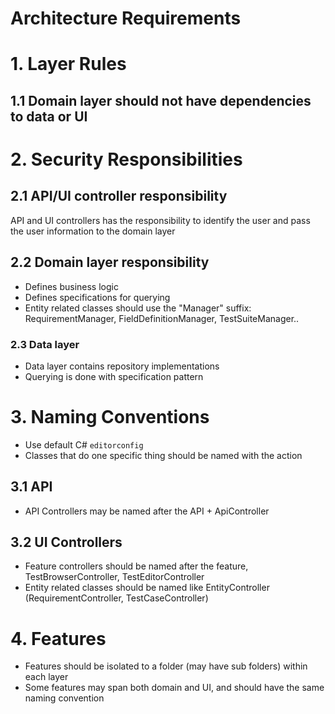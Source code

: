 # Architecture Requirements

# 1. Layer Rules

## 1.1 Domain layer should not have dependencies to data or UI

# 2. Security Responsibilities

## 2.1 API/UI controller responsibility
API and UI controllers has the responsibility to identify the user and pass the user information to the domain layer

## 2.2 Domain layer responsibility
- Defines business logic
- Defines specifications for querying
- Entity related classes should use the "Manager" suffix: RequirementManager, FieldDefinitionManager, TestSuiteManager..

### 2.3 Data layer
- Data layer contains repository implementations
- Querying is done with specification pattern

# 3. Naming Conventions
- Use default C# ```editorconfig```
- Classes that do one specific thing should be named with the action

## 3.1 API
- API Controllers may be named after the API + ApiController

## 3.2 UI Controllers
- Feature controllers should be named after the feature, TestBrowserController, TestEditorController
- Entity related classes should be named like EntityController (RequirementController, TestCaseController)

# 4. Features
- Features should be isolated to a folder (may have sub folders) within each layer
- Some features may span both domain and UI, and should have the same naming convention
